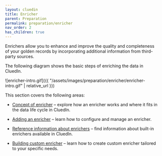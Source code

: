 ```yaml
---
layout: cluedin
title: Enricher
parent: Preparation
permalink: preparation/enricher
nav_order: 2
has_children: true
---
```


Enrichers allow you to enhance and improve the quality and completeness of your golden records by incorporating additional information from third-party sources.

The following diagram shows the basic steps of enriching the data in CluedIn.

![enricher-intro.gif]({{ "/assets/images/preparation/enricher/enricher-intro.gif" | relative_url }})

This section covers the following areas:

- [Concept of enricher](/preparation/enricher/concept-of-enricher) – explore how an enricher works and where it fits in the data life cycle in CluedIn.

- [Adding an enricher](/preparation/enricher/add-enricher) – learn how to configure and manage an enricher.

- [Reference information about enrichers](/preparation/enricher/enricher-reference) – find information about built-in enrichers available in CluedIn.

- [Building custom enricher](/preparation/enricher/build-custom-enricher) – learn how to create custom enricher tailored to your specific needs.
